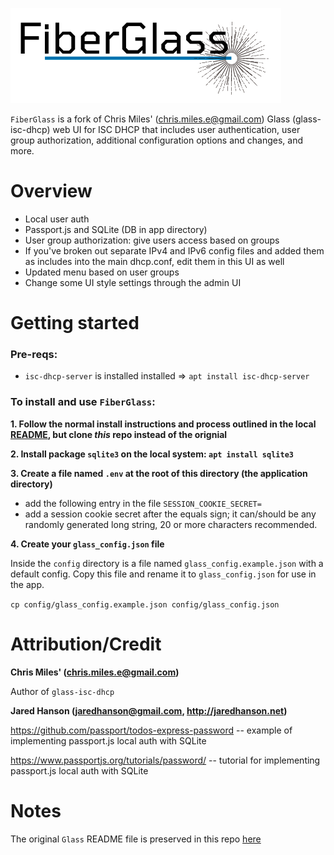 ![fiberglass logo](./public/images/fiberglass_logo4_with_text_transparent1.png)

`FiberGlass` is a fork of Chris Miles' (chris.miles.e@gmail.com) Glass (glass-isc-dhcp) web UI for ISC DHCP that includes user authentication, user group authorization, additional configuration options and changes, and more.

# Overview

- Local user auth
- Passport.js and SQLite (DB in app directory)
- User group authorization: give users access based on groups
- If you've broken out separate IPv4 and IPv6 config files and added them as includes into the main dhcp.conf, edit them in this UI as well
- Updated menu based on user groups
- Change some UI style settings through the admin UI

# Getting started

### Pre-reqs:

- `isc-dhcp-server` is installed installed => `apt install isc-dhcp-server`

### To install and use `FiberGlass`:

**1. Follow the normal install instructions and process outlined in the local [README](./README.original.glass.md#installation), but clone _this_ repo instead of the orignial**

**2. Install package `sqlite3` on the local system: `apt install sqlite3`**

**3. Create a file named `.env` at the root of this directory (the application directory)**

- add the following entry in the file `SESSION_COOKIE_SECRET=`
- add a session cookie secret after the equals sign; it can/should be any randomly generated long string, 20 or more characters recommended.

**4. Create your `glass_config.json` file**

Inside the `config` directory is a file named `glass_config.example.json` with a default config. Copy this file and rename it to `glass_config.json` for use in the app.

`cp config/glass_config.example.json config/glass_config.json`

# Attribution/Credit

**Chris Miles' (chris.miles.e@gmail.com)**

Author of `glass-isc-dhcp`

**Jared Hanson (jaredhanson@gmail.com, http://jaredhanson.net)**

https://github.com/passport/todos-express-password -- example of implementing passport.js local auth with SQLite

https://www.passportjs.org/tutorials/password/ -- tutorial for implementing passport.js local auth with SQLite

# Notes

The original `Glass` README file is preserved in this repo [here](./README.original.glass.md)
